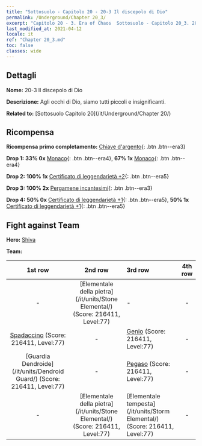 ```yaml
---
title: "Sottosuolo - Capitolo 20 - 20-3 Il discepolo di Dio"
permalink: /Underground/Chapter 20_3/
excerpt: "Capitolo 20 - 3. Era of Chaos  Sottosuolo - Capitolo 20_3. 20-3 Il discepolo di Dio"
last_modified_at: 2021-04-12
locale: it
ref: "Chapter 20_3.md"
toc: false
classes: wide
---
```


## Dettagli

 **Nome:** 20-3 Il discepolo di Dio

 **Descrizione:** Agli occhi di Dio, siamo tutti piccoli e insignificanti.

 **Related to:** [Sottosuolo Capitolo 20](/it/Underground/Chapter 20/)

## Ricompensa

 **Ricompensa primo completamento:** [Chiave d'argento](/it/Items/con_693/){: .btn .btn--era3}

 **Drop 1:** **33% 0x** [Monaco](/it/Items/unt_194/){: .btn .btn--era4}, **67% 1x** [Monaco](/it/Items/unt_194/){: .btn .btn--era4}

 **Drop 2:** **100% 1x** [Certificato di leggendarietà +2](/it/Items/mat_81/){: .btn .btn--era5}

 **Drop 3:** **100% 2x** [Pergamene incantesimi](/it/Items/con_694/){: .btn .btn--era3}

 **Drop 4:** **50% 0x** [Certificato di leggendarietà +1](/it/Items/mat_74/){: .btn .btn--era5}, **50% 1x** [Certificato di leggendarietà +1](/it/Items/mat_74/){: .btn .btn--era5}


## Fight against Team
 **Hero:** [Shiva](/it/heroes/Shiva/)

 **Team:**


  | 1st row | 2nd row | 3rd row | 4th row |
  |:----:|:----:|:----|:----:|
  | - | [Elementale della pietra](/it/units/Stone Elemental/) (Score: 216411, Level:77)  | - | - |
  | [Spadaccino](/it/units/Swordsman/) (Score: 216411, Level:77)  | - | [Genio](/it/units/Genie/) (Score: 216411, Level:77)  | - |
  | [Guardia Dendroide](/it/units/Dendroid Guard/) (Score: 216411, Level:77)  | - | [Pegaso](/it/units/Pegasus/) (Score: 216411, Level:77)  | - |
  | - | [Elementale della pietra](/it/units/Stone Elemental/) (Score: 216411, Level:77)  | [Elementale tempesta](/it/units/Storm Elemental/) (Score: 216411, Level:77)  | - |


